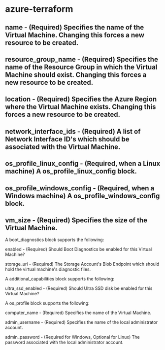 # azure-terraform

name - (Required) Specifies the name of the Virtual Machine. Changing this forces a new resource to be created.
--

resource_group_name - (Required) Specifies the name of the Resource Group in which the Virtual Machine should exist. Changing this forces a new resource to be created.
---

location - (Required) Specifies the Azure Region where the Virtual Machine exists. Changing this forces a new resource to be created.
---

network_interface_ids - (Required) A list of Network Interface ID's which should be associated with the Virtual Machine.
---

os_profile_linux_config - (Required, when a Linux machine) A os_profile_linux_config block.
--

os_profile_windows_config - (Required, when a Windows machine) A os_profile_windows_config block.
--

vm_size - (Required) Specifies the size of the Virtual Machine.
--

A boot_diagnostics block supports the following:

enabled - (Required) Should Boot Diagnostics be enabled for this Virtual Machine?

storage_uri - (Required) The Storage Account's Blob Endpoint which should hold the virtual machine's diagnostic files.

A additional_capabilities block supports the following:

ultra_ssd_enabled - (Required) Should Ultra SSD disk be enabled for this Virtual Machine?

A os_profile block supports the following:

computer_name - (Required) Specifies the name of the Virtual Machine.

admin_username - (Required) Specifies the name of the local administrator account.

admin_password - (Required for Windows, Optional for Linux) The password associated with the local administrator account.
